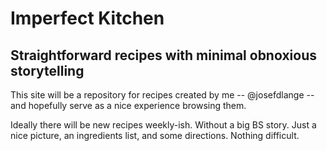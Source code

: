 # Imperfect Kitchen
## Straightforward recipes with minimal obnoxious storytelling

This site will be a repository for recipes created by me -- @josefdlange -- and hopefully serve as a nice experience browsing them.

Ideally there will be new recipes weekly-ish. Without a big BS story. Just a nice picture, an ingredients list, and some directions. Nothing difficult.
